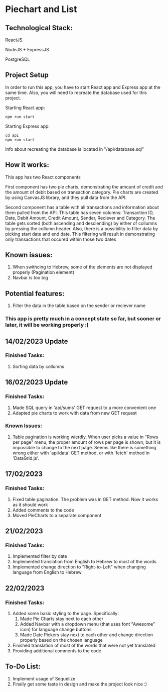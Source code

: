 # Piechart and List

## Technological Stack:

ReactJS

NodeJS + ExpressJS

PostgreSQL

## Project Setup

In order to run this app, you have to start React app and Express app at the same time. Also, you will need to recreate the database used for this project.

Starting React app:
```
npm run start
```

Starting Express app:
```
cd api
npm run start
```

Info about recreating the database is located in "/api/database.sql"

## How it works:

This app has two React components

First component has two pie charts, demonstrating the amount of credit and the amount of debit based on transaction category. Pie charts are created by using CanvasJS library, and they pull data from the API.

Second component has a table with all transactions and information about them pulled from the API. This table has seven columns: Transaction ID, Date, Debit Amount, Credit Amount, Sender, Reciever and Category. The table gets sorted (both ascending and desciending) by either of collumns by pressing the collumn header. Also, there is a possibility to filter data by picking start date and end date. This filtering will result in demonstrating only transactions that occured within those two dates

## Known issues:

1) When swithcing to Hebrew, some of the elements are not displayed properly (Pagination element)
2) Navbar is too big

## Potential features:

1) Filter the data in the table based on the sender or reciever name

### This app is pretty much in a concept state so far, but sooner or later, it will be working properly :)

## 14/02/2023 Update

### Finished Tasks:

1) Sorting data by collumns

## 16/02/2023 Update

### Finished Tasks:

1) Made SQL query in 'api/sums' GET request to a more convenient one
2) Adapted pie charts to work with data from new GET request

### Known Issues:

1) Table pagination is working wierdly. When user picks a value in "Rows per page" menu, the proper amount of rows per page is shown, but it is impossible to change to the next page. Seems like there is something wrong either with 'api/data' GET method, or with 'fetch' method in 'DataGrid.js'.

## 17/02/2023

### Finished Tasks:

1) Fixed table pagination. The problem was in GET method. Now it works as it should work
2) Added comments to the code
3) Moved PieCharts to a separate component

## 21/02/2023

### Finished Tasks:

1) Implemented filter by date
2) Implemented translation from English to Hebrew to most of the words
3) Implemented change direction to "Right-to-Left" when changing language from English to Hebrew

## 22/02/2023

### Finished Tasks:

1) Added some basic styling to the page. Specifically:
    1) Made Pie Charts stay next to each other
    2) Added Navbar with a dropdown menu (that uses font "Awesome" icon) for language change buttons
    3) Made Date Pickers stay next to each other and change direction properly based on the chosen language
2) Finished translation of most of the words that were not yet translated
3) Providing additional comments to the code


## To-Do List:

1) Implement usage of Sequelize
2) Finally get some taste in design and make the project look nice :)
